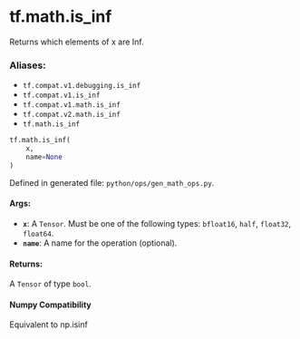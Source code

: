 <div itemscope itemtype="http://developers.google.com/ReferenceObject">
<meta itemprop="name" content="tf.math.is_inf" />
<meta itemprop="path" content="Stable" />
</div>

# tf.math.is_inf

Returns which elements of x are Inf.

### Aliases:

* `tf.compat.v1.debugging.is_inf`
* `tf.compat.v1.is_inf`
* `tf.compat.v1.math.is_inf`
* `tf.compat.v2.math.is_inf`
* `tf.math.is_inf`

``` python
tf.math.is_inf(
    x,
    name=None
)
```



Defined in generated file: `python/ops/gen_math_ops.py`.

<!-- Placeholder for "Used in" -->



#### Args:


* <b>`x`</b>: A `Tensor`. Must be one of the following types: `bfloat16`, `half`, `float32`, `float64`.
* <b>`name`</b>: A name for the operation (optional).


#### Returns:

A `Tensor` of type `bool`.


#### Numpy Compatibility
Equivalent to np.isinf

